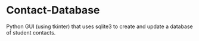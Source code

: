 # Contact-Database
Python GUI (using tkinter) that uses sqlite3 to create and update a database of student contacts.
